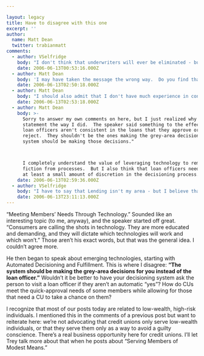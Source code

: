 ```yaml
---

layout: legacy
title: Have to disagree with this one
excerpt: ''
author:
  name: Matt Dean
  twitter: trabianmatt
comments:
  - author: VSelfridge
    body: "I don't think that underwriters will ever be eliminated - but taking more \"easy\" underwriting decisions off their plate by gathering secondary info (if they aren't able to \"get to yes\" using the basic information) - can only help us use our underwriting staff to personally review (and hopefully approve) more member loan applications..."
    date: 2006-06-13T00:53:16.000Z
  - author: Matt Dean
    body: 'I may have taken the message the wrong way.  Do you find that loans that are denied using the automated systems are then considered on a case-by-case basis by the underwriting staff, or is a rejection by the decisioning system the final word?'
    date: 2006-06-13T02:50:18.000Z
  - author: Matt Dean
    body: "I should also admit that I don't have much experience in consumer lending, other than what I've learned while working on sites for our CU clients (and while obtaining personal loans).  So please help me catch up -- I enjoy learning about all aspects of the industry."
    date: 2006-06-13T02:53:18.000Z
  - author: Matt Dean
    body: >-
      Sorry to answer my own comments on here, but I just realized why I took the
      statement the way I did.  The speaker said something to the effect of "your
      loan officers aren't consistent in the loans that they approve or
      reject.  They shouldn't be the ones making the grey-area decisions.  The
      system should be making those decisions."



      I completely understand the value of leveraging technology to remove
      fiction from processes.  But I also think that loan officers need to have
      at least a small amount of discretion in the decisioning process.
    date: 2006-06-13T02:59:36.000Z
  - author: VSelfridge
    body: "I have to say that Lending isn't my area - but I believe that the more we can automate the \"yes\" decisions - even the \"counter-offer yes\" decisions - that leaves more time for the underwriters to dig in to \"borderline counter-offer yes\" cases.... "
    date: 2006-06-13T23:11:13.000Z
---
```


<p>&#8220;Meeting Members&#8217; Needs Through Technology.&#8221;  Sounded like an interesting topic (to me, anyway), and the speaker started off great.  &#8220;Consumers are calling the shots in technology.  They are more educated and demanding, and they will dictate which technologies will work and which won&#8217;t.&#8221;  Those aren&#8217;t his exact words, but that was the general idea.  I couldn&#8217;t agree more.</p>
<p>He then began to speak about emerging technologies, starting with Automated Decisioning and Fulfillment.  This is where I disagree: <strong>&#8220;The system should be making the grey-area decisions for you instead of the loan officer.&#8221;</strong>  Wouldn&#8217;t it be better to have your decisioning system ask the person to visit a loan officer if they aren&#8217;t an automatic &#8220;yes&#8221;?  How do CUs meet the quick-approval needs of some members while allowing for those that need a CU to take a chance on them?</p>
<p>I recognize that most of our posts today are related to low-wealth, high-risk individuals.  I mentioned this in the comments of a previous post but want to reiterate here: we&#8217;re not advocating that credit unions only serve low-wealth individuals, or that they serve them only as a way to avoid a guilty conscience.  There&#8217;s a real business opportunity here for credit unions.  I&#8217;ll let Trey talk more about that when he posts about &#8220;Serving Members of Modest Means.&#8221;</p>